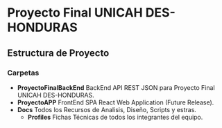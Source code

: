 # Proyecto Final UNICAH DES-HONDURAS
## Estructura de Proyecto
### Carpetas
  - **ProyectoFinalBackEnd** BackEnd API REST JSON para Proyecto Final UNICAH DES-HONDURAS.
  - **ProyectoAPP** FrontEnd SPA React Web Application (Future Release).
  - **Docs** Todos los Recursos de Analisis, Diseño, Scripts y estras.
    - **Profiles** Fichas Técnicas de todos los integrantes del equipo. 

